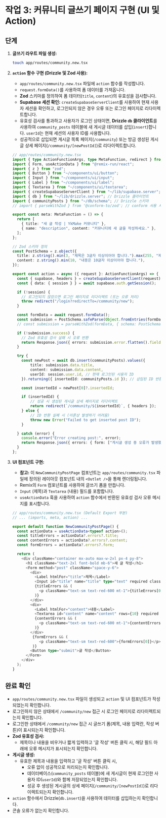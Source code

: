 # 작업 3: 커뮤니티 글쓰기 페이지 구현 (UI 및 Action)

## 단계

1.  **글쓰기 라우트 파일 생성:**

    ```bash
    touch app/routes/community.new.tsx
    ```

2.  **`action` 함수 구현 (Drizzle 및 Zod 사용):**
    *   `app/routes/community.new.tsx` 파일에 `action` 함수를 작성합니다.
    *   `request.formData()`를 사용하여 폼 데이터를 가져옵니다.
    *   **Zod** 스키마를 정의하여 폼 데이터(`title`, `content`)의 유효성을 검사합니다.
    *   **Supabase 세션 확인:** `createSupabaseServerClient`를 사용하여 현재 사용자 세션을 확인하고, 로그인되지 않은 경우 오류 또는 로그인 페이지로 리다이렉트합니다.
    *   유효성 검사를 통과하고 사용자가 로그인 상태이면, **Drizzle `db` 클라이언트**를 사용하여 `community_posts` 테이블에 새 게시글 데이터를 삽입(`insert`)합니다. `userId`는 현재 세션의 사용자 ID를 사용합니다.
    *   성공적으로 삽입되면 게시글 목록 페이지(`/community`) 또는 방금 생성된 게시글 상세 페이지(`/community/[newPostId]`)로 리다이렉트합니다.

    ```typescript
    // app/routes/community.new.tsx
    import { type ActionFunctionArgs, type MetaFunction, redirect } from "@remix-run/node";
    import { Form, useActionData } from "@remix-run/react";
    import { z } from "zod";
    import { Button } from "~/components/ui/button";
    import { Input } from "~/components/ui/input";
    import { Label } from "~/components/ui/label";
    import { Textarea } from "~/components/ui/textarea";
    import { createSupabaseServerClient } from "~/lib/supabase.server"; // Supabase 서버 클라이언트
    import { db } from "~/lib/drizzle.server"; // Drizzle 클라이언트
    import { communityPosts } from "~/db/schema"; // Drizzle 스키마
    // import { parseWithZod } from '@conform-to/zod'; // conform 사용 시

    export const meta: MetaFunction = () => {
      return [
        { title: "새 글 작성 | YkMake 커뮤니티" },
        { name: "description", content: "커뮤니티에 새 글을 작성하세요." },
      ];
    };

    // Zod 스키마 정의
    const PostSchema = z.object({
      title: z.string().min(3, "제목은 3글자 이상이어야 합니다.").max(255, "제목은 255자를 넘을 수 없습니다."),
      content: z.string().min(10, "내용은 10글자 이상이어야 합니다."),
    });

    export const action = async ({ request }: ActionFunctionArgs) => {
      const { supabase, headers } = createSupabaseServerClient(request);
      const { data: { session } } = await supabase.auth.getSession();

      if (!session) {
        // 로그인되지 않았으면 로그인 페이지로 리다이렉트 (또는 오류 처리)
        throw redirect("/login?redirectTo=/community/new");
      }

      const formData = await request.formData();
      const submission = PostSchema.safeParse(Object.fromEntries(formData));
      // const submission = parseWithZod(formData, { schema: PostSchema }); // conform 사용 시

      if (!submission.success) {
        // Zod 유효성 검사 실패 시 오류 반환
        return Response.json({ errors: submission.error.flatten().fieldErrors }, { status: 400, headers });
      }

      try {
        const newPost = await db.insert(communityPosts).values({
            title: submission.data.title,
            content: submission.data.content,
            userId: session.user.id, // 현재 로그인된 사용자 ID
        }).returning({ insertedId: communityPosts.id }); // 삽입된 ID 반환

        const insertedId = newPost[0]?.insertedId;

        if (insertedId) {
            // 성공 시 생성된 게시글 상세 페이지로 리다이렉트
            return redirect(`/community/${insertedId}`, { headers });
        } else {
            // ID 반환 실패 시 (이론상 발생하기 어려움)
            throw new Error("Failed to get inserted post ID");
        }

      } catch (error) {
        console.error("Error creating post:", error);
        return Response.json({ errors: { form: ["게시글 생성 중 오류가 발생했습니다."] } }, { status: 500, headers });
      }
    };
    ```

3.  **UI 컴포넌트 구현:**
    *   **참고:** 이 `NewCommunityPostPage` 컴포넌트는 `app/routes/community.tsx` 파일에 정의된 레이아웃 컴포넌트 내의 `<Outlet />`을 통해 렌더링됩니다.
    *   Remix의 `Form` 컴포넌트를 사용하여 글쓰기 폼을 만듭니다.
    *   `Input` (제목)과 `Textarea` (내용) 필드를 포함합니다.
    *   `useActionData` 훅을 사용하여 `action` 함수에서 반환된 유효성 검사 오류 메시지를 표시합니다.

    ```typescript
    // app/routes/community.new.tsx (Default Export 부분)
    // ... (imports, meta, action) ...

    export default function NewCommunityPostPage() {
      const actionData = useActionData<typeof action>();
      const titleErrors = actionData?.errors?.title;
      const contentErrors = actionData?.errors?.content;
      const formErrors = actionData?.errors?.form;

      return (
        <div className="container mx-auto max-w-2xl px-4 py-8">
          <h1 className="text-2xl font-bold mb-6">새 글 작성</h1>
          <Form method="post" className="space-y-6">
            <div>
              <Label htmlFor="title">제목</Label>
              <Input id="title" name="title" type="text" required className={titleErrors ? "border-red-500" : ""} />
              {titleErrors && (
                <p className="text-sm text-red-600 mt-1">{titleErrors[0]}</p>
              )}
            </div>
            <div>
              <Label htmlFor="content">내용</Label>
              <Textarea id="content" name="content" rows={10} required className={contentErrors ? "border-red-500" : ""} />
              {contentErrors && (
                <p className="text-sm text-red-600 mt-1">{contentErrors[0]}</p>
              )}
            </div>
             {formErrors && (
                <p className="text-sm text-red-600">{formErrors[0]}</p>
             )}
            <Button type="submit">글 작성</Button>
          </Form>
        </div>
      );
    }
    ```

## 완료 확인

*   `app/routes/community.new.tsx` 파일이 생성되고 `action` 및 UI 컴포넌트가 작성되었는지 확인합니다.
*   로그인하지 않은 상태에서 `/community/new` 접근 시 로그인 페이지로 리다이렉트되는지 확인합니다.
*   로그인한 상태에서 `/community/new` 접근 시 글쓰기 폼(제목, 내용 입력란, 작성 버튼)이 표시되는지 확인합니다.
*   **Zod 유효성 검사:**
    *   제목이나 내용을 비우거나 짧게 입력하고 '글 작성' 버튼 클릭 시, 해당 필드 아래에 오류 메시지가 표시되는지 확인합니다.
*   **게시글 생성:**
    *   유효한 제목과 내용을 입력하고 '글 작성' 버튼 클릭 시,
        *   오류 없이 성공적으로 처리되는지 확인합니다.
        *   데이터베이스(`community_posts` 테이블)에 새 게시글이 현재 로그인한 사용자 ID(`userId`)와 함께 저장되었는지 확인합니다.
        *   성공 후 생성된 게시글의 상세 페이지(`/community/[newPostId]`)로 리다이렉트되는지 확인합니다.
*   `action` 함수에서 Drizzle(`db.insert`)을 사용하여 데이터를 삽입하는지 확인합니다.
*   콘솔 오류가 없는지 확인합니다. 